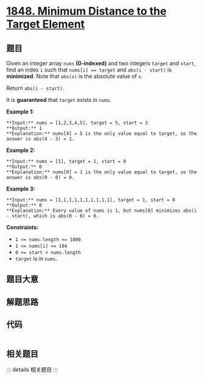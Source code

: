 # [1848. Minimum Distance to the Target Element](https://leetcode.com/problems/minimum-distance-to-the-target-element)

## 题目

Given an integer array `nums` **(0-indexed)** and two integers `target` and
`start`, find an index `i` such that `nums[i] == target` and `abs(i - start)`
is **minimized**. Note that `abs(x)` is the absolute value of `x`.

Return `abs(i - start)`.

It is **guaranteed** that `target` exists in `nums`.



**Example 1:**

    
    
    **Input:** nums = [1,2,3,4,5], target = 5, start = 3
    **Output:** 1
    **Explanation:** nums[4] = 5 is the only value equal to target, so the answer is abs(4 - 3) = 1.
    

**Example 2:**

    
    
    **Input:** nums = [1], target = 1, start = 0
    **Output:** 0
    **Explanation:** nums[0] = 1 is the only value equal to target, so the answer is abs(0 - 0) = 0.
    

**Example 3:**

    
    
    **Input:** nums = [1,1,1,1,1,1,1,1,1,1], target = 1, start = 0
    **Output:** 0
    **Explanation:** Every value of nums is 1, but nums[0] minimizes abs(i - start), which is abs(0 - 0) = 0.
    



**Constraints:**

  * `1 <= nums.length <= 1000`
  * `1 <= nums[i] <= 104`
  * `0 <= start < nums.length`
  * `target` is in `nums`.


## 题目大意

## 解题思路

## 代码

```javascript

```

## 相关题目

::: details 相关题目
:::
